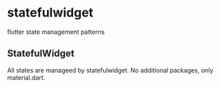 # statefulwidget

flutter state management patterns

## StatefulWidget

All states are manageed by statefulwidget.
No additional packages, only material.dart.
